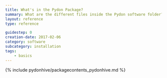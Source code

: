 ```yaml
---
title: What's in the Pydon Package?
summary: What are the different files inside the Pydon software folder?
layout: reference
type: reference

guidestep: 0
creation-date: 2017-02-06
category: software
subcategory: installation
tags:
    - basics
---
```


{% include pydonhive/packagecontents_pydonhive.md %}
